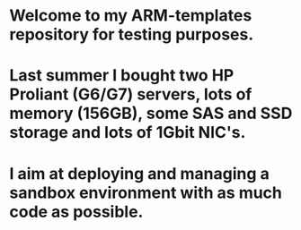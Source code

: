 # Welcome to my ARM-templates repository for testing purposes.
# Last summer I bought two HP Proliant (G6/G7) servers, lots of memory (156GB), some SAS and SSD storage and lots of 1Gbit NIC's.
# I aim at deploying and managing a sandbox environment with as much code as possible.
